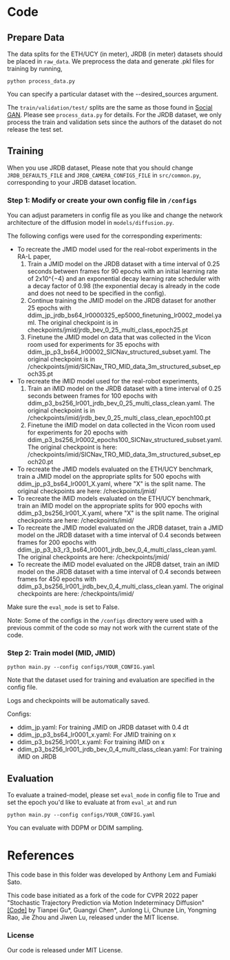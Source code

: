 
# Code

## Prepare Data

The data splits for the ETH/UCY (in meter), JRDB (in meter) datasets should be placed in ```raw_data```. We preprocess the data and generate .pkl files for training by running,

```
python process_data.py
```

You can specify a particular dataset with the --desired_sources argument.

The `train/validation/test/` splits are the same as those found in [Social GAN]( https://github.com/agrimgupta92/sgan). Please see ```process_data.py``` for details. For the JRDB dataset, we only process the train and validation sets since the authors of the dataset do not release the test set.

## Training
When you use JRDB dataset, Please note that you should change `JRDB_DEFAULTS_FILE` and `JRDB_CAMERA_CONFIGS_FILE` in `src/common.py`, corresponding to your JRDB dataset location.

### Step 1: Modify or create your own config file in ```/configs```

You can adjust parameters in config file as you like and change the network architecture of the diffusion model in ```models/diffusion.py```.

The following configs were used for the corresponding experiments:
* To recreate the JMID model used for the real-robot experiments in the RA-L paper,
  1. Train a JMID model on the JRDB dataset with a time interval of 0.25 seconds between frames for 90 epochs with an initial learning rate of 2x10^{−4} and an exponential decay learning rate scheduler with a decay factor of 0.98 (the exponential decay is already in the code and does not need to be specified in the config).
  2. Continue training the JMID model on the JRDB dataset for another 25 epochs with  ddim_jp_jrdb_bs64_lr0000325_ep5000_finetuning_lr0002_model.yaml. The original checkpoint is in checkpoints/jmid/jrdb_bev_0_25_multi_class_epoch25.pt
  3. Finetune the JMID model on data that was collected in the Vicon room used for experiments for 35 epochs with ddim_jp_p3_bs64_lr00002_SICNav_structured_subset.yaml. The original checkpoint is in /checkpoints/jmid/SICNav_TRO_MID_data_3m_structured_subset_epoch35.pt
* To recreate the iMID model used for the real-robot experiments,
  1. Train an iMID model on the JRDB dataset with a time interval of 0.25 seconds between frames for 100 epochs with ddim_p3_bs256_lr001_jrdb_bev_0_25_multi_class_clean.yaml. The original checkpoint is in /checkpoints/imid/jrdb_bev_0_25_multi_class_clean_epoch100.pt
  2. Finetune the iMID model on data collected in the Vicon room used for experiments for 20 epochs with ddim_p3_bs256_lr0002_epochs100_SICNav_structured_subset.yaml. The original checkpoint is here: /checkpoints/imid/SICNav_TRO_MID_data_3m_structured_subset_epoch20.pt
* To recreate the JMID models evaluated on the ETH/UCY benchmark, train a JMID model on the appropriate splits for 500 epochs with ddim_jp_p3_bs64_lr0001_X.yaml, where "X" is the split name. The original checkpoints are here: /checkpoints/jmid/
* To recreate the iMID models evaluated on the ETH/UCY benchmark, train an iMID model on the appropriate splits for 900 epochs with ddim_p3_bs256_lr001_X.yaml, where "X" is the split name. The original checkpoints are here: /checkpoints/imid/
* To recreate the JMID model evaluated on the JRDB dataset, train a JMID model on the JRDB dataset with a time interval of 0.4 seconds between frames for 200 epochs with ddim_jp_p3_b3_r3_bs64_lr0001_jrdb_bev_0_4_multi_class_clean.yaml. The original checkpoints are here: /checkpoints/jmid/
* To recreate the iMID model evaluated on the JRDB datset, train an iMID model on the JRDB dataset with a time interval of 0.4 seconds between frames for 450 epochs with ddim_p3_bs256_lr001_jrdb_bev_0_4_multi_class_clean.yaml. The original checkpoints are here: /checkpoints/imid/

Make sure the ```eval_mode``` is set to False.

Note: Some of the configs in the ```/configs``` directory were used with a previous commit of the code so may not work with the current state of the code.

### Step 2: Train model (MID, JMID)

 ```python main.py --config configs/YOUR_CONFIG.yaml```

 Note that the dataset used for training and evaluation are specified in the config file.

Logs and checkpoints will be automatically saved.

Configs:
* ddim_jp.yaml: For training JMID on JRDB dataset with 0.4 dt
* ddim_jp_p3_bs64_lr0001_x.yaml: For JMID training on x
* ddim_p3_bs256_lr001_x.yaml: For training iMID on x
* ddim_p3_bs256_lr001_jrdb_bev_0_4_multi_class_clean.yaml: For training iMID on JRDB

## Evaluation

To evaluate a trained-model, please set ```eval_mode``` in config file to True and set the epoch you'd like to evaluate at from ```eval_at``` and run

 ```python main.py --config configs/YOUR_CONFIG.yaml```

 You can evaluate with DDPM or DDIM sampling.

# References
This code base in this folder was developed by Anthony Lem and Fumiaki Sato.

This code base initiated as a fork of the code for CVPR 2022 paper "Stochastic Trajectory Prediction via Motion Indeterminacy Diffusion" [[Code]](https://github.com/Gutianpei/MID) by Tianpei Gu*, Guangyi Chen*, Junlong Li, Chunze Lin, Yongming Rao, Jie Zhou and Jiwen Lu, released under the MIT license.

### License
Our code is released under MIT License.
